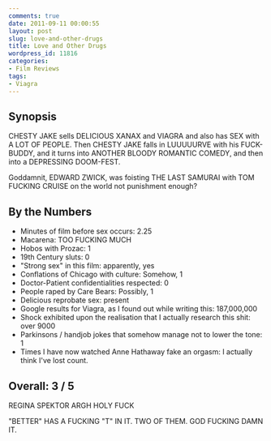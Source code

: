```yaml
---
comments: true
date: 2011-09-11 00:00:55
layout: post
slug: love-and-other-drugs
title: Love and Other Drugs
wordpress_id: 11816
categories:
- Film Reviews
tags:
- Viagra
---
```


## Synopsis

CHESTY JAKE sells DELICIOUS XANAX and VIAGRA and also has SEX with A LOT OF PEOPLE.  Then CHESTY JAKE falls in LUUUUURVE with his FUCK-BUDDY, and it turns into ANOTHER BLOODY ROMANTIC COMEDY, and then into a DEPRESSING DOOM-FEST.

Goddamnit, EDWARD ZWICK, was foisting THE LAST SAMURAI with TOM FUCKING CRUISE on the world not punishment enough?

## By the Numbers

  * Minutes of film before sex occurs: 2.25
  * Macarena: TOO FUCKING MUCH
  * Hobos with Prozac: 1
  * 19th Century sluts: 0
  * "Strong sex" in this film: apparently, yes
  * Conflations of Chicago with culture: Somehow, 1
  * Doctor-Patient confidentialities respected: 0
  * People raped by Care Bears: Possibly, 1
  * Delicious reprobate sex: present
  * Google results for Viagra, as I found out while writing this: 187,000,000
  * Shock exhibited upon the realisation that I actually research this shit: over 9000
  * Parkinsons / handjob jokes that somehow manage not to lower the tone: 1
  * Times I have now watched Anne Hathaway fake an orgasm: I actually think I've lost count.

## Overall: 3 / 5

REGINA SPEKTOR ARGH HOLY FUCK

"BETTER" HAS A FUCKING "T" IN IT. TWO OF THEM. GOD FUCKING DAMN IT.
